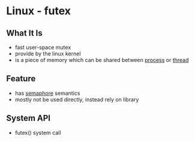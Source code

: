 # Linux - futex

## What It Is

- fast user-space mutex
- provide by the linux kernel
- is a piece of memory which can be shared between [process]() or [thread]()

## Feature

- has [semaphore](linux-semaphore.md) semantics
- mostly not be used directly, instead rely on library

## System API

- futex() system call